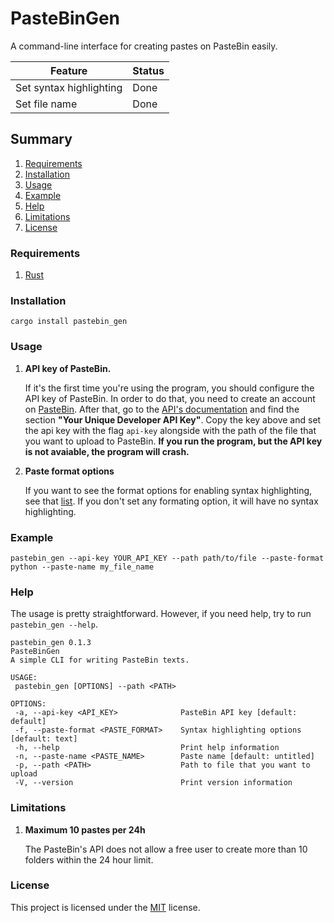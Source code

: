 # PasteBinGen

A command-line interface for creating pastes on PasteBin easily. 

| Feature                 | Status |
|-------------------------|--------|
| Set syntax highlighting | Done   |
| Set file name           | Done   |

## Summary

1. [Requirements](#requirements)
2. [Installation](#installation)
3. [Usage](#usage)
4. [Example](#example)
5. [Help](#help)
6. [Limitations](#limitations)
7. [License](#license)

### Requirements

   1. [Rust](https://www.rust-lang.org/tools/install)

### Installation

   ```
cargo install pastebin_gen
   ```

### Usage
   1. **API key of PasteBin.**

      If it's the first time you're using the program, you should configure the API key of PasteBin. In order to do that, you need to create an account on [PasteBin](https://pastebin.com/signup). After that, go to the [API's documentation](https://pastebin.com/doc_api) and find the section **"Your Unique Developer API Key"**. Copy the key above and set the api key with the flag `api-key` alongside with the path of the file that you want to upload to PasteBin.
      **If you run the program, but the API key is not avaiable, the program will crash.**

   2. **Paste format options**

      If you want to see the format options for enabling syntax highlighting, see that [list](https://pastebin.com/doc_api#5). If you don't set any formating option, it will have no syntax highlighting.

### Example

   ```
pastebin_gen --api-key YOUR_API_KEY --path path/to/file --paste-format python --paste-name my_file_name
   ```

### Help

   The usage is pretty straightforward. However, if you need help, try to run `pastebin_gen --help`.
   
   ```
pastebin_gen 0.1.3
PasteBinGen
A simple CLI for writing PasteBin texts.

USAGE:
    pastebin_gen [OPTIONS] --path <PATH>

OPTIONS:
    -a, --api-key <API_KEY>              PasteBin API key [default: default]
    -f, --paste-format <PASTE_FORMAT>    Syntax highlighting options [default: text]
    -h, --help                           Print help information
    -n, --paste-name <PASTE_NAME>        Paste name [default: untitled]
    -p, --path <PATH>                    Path to file that you want to upload
    -V, --version                        Print version information
   ```
   
### Limitations
   1. **Maximum 10 pastes per 24h**
   
      The PasteBin's API does not allow a free user to create more than 10 folders within the 24 hour limit.

### License
This project is licensed under the [MIT](LICENSE) license.
